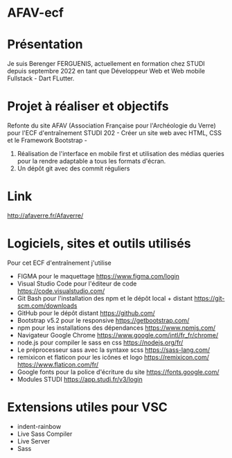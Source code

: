 # AFAV-ecf
# Présentation
Je suis Berenger FERGUENIS, actuellement en formation chez STUDI depuis septembre 2022 en tant que Développeur Web et Web mobile Fullstack - Dart FLutter.
# Projet à réaliser et objectifs
Refonte du site AFAV (Association Française pour l'Archéologie du Verre) pour l'ECF d'entraînement STUDI 202 - Créer un site web avec HTML, CSS et le Framework Bootstrap - 
1. Réalisation de l'interface en mobile first et utilisation des médias queries pour la rendre adaptable a tous les formats d'écran.
2. Un dépôt git avec des commit réguliers
# Link
http://afaverre.fr/Afaverre/
# Logiciels, sites et outils utilisés
Pour cet ECF d'entraînement j'utilise 
* FIGMA pour le maquettage
https://www.figma.com/login
* Visual Studio Code pour l'éditeur de code
https://code.visualstudio.com/
* Git Bash pour l'installation des npm et le dépôt local + distant
https://git-scm.com/downloads
* GitHub pour le dépôt distant
https://github.com/
* Bootstrap v5.2 pour le responsive
https://getbootstrap.com/
* npm pour les installations des dépendances 
https://www.npmjs.com/
* Navigateur Google Chrome
https://www.google.com/intl/fr_fr/chrome/
* node.js pour compiler le sass en css
https://nodejs.org/fr/
* Le préprocesseur sass avec la syntaxe scss 
https://sass-lang.com/
* remixicon et flaticon pour les icônes et logo
https://remixicon.com/
https://www.flaticon.com/fr/
* Google fonts pour la police d'écriture du site
https://fonts.google.com/
* Modules STUDI 
https://app.studi.fr/v3/login
# Extensions utiles pour VSC
* indent-rainbow
* Live Sass Compiler
* Live Server
* Sass

